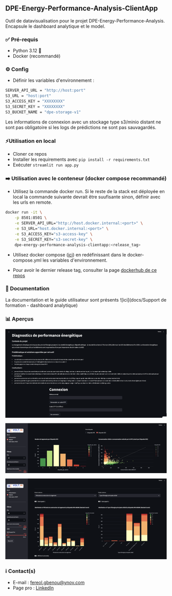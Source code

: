 ## DPE-Energy-Performance-Analysis-ClientApp

Outil de datavisualisation pour le projet DPE-Energy-Performance-Analysis. Encapsule le dashboard analytique et le model.


### ✅ Pré-requis

- Python 3.12 🐍
- Docker (recommandé)

### ⚙️ Config 

- Définir les variables d'environnement : 

```bash
SERVER_API_URL = "http://host:port"
S3_URL = "host:port" 
S3_ACCESS_KEY = "XXXXXXXX"
S3_SECRET_KEY = "XXXXXXXX"
S3_BUCKET_NAME = "dpe-storage-v1"
```

Les informations de connexion avec un stockage type s3/minio distant ne sont pas obligatoire si les logs de prédictions ne sont pas sauvagardés.

### ⚡️Utilisation en local

- Cloner ce repos
- Installer les requirements avec `pip install -r requirements.txt`
- Exécuter `streamlit run app.py`

### ➡️ Utilisation avec le conteneur (docker compose recommandé)

- Utilisez la commande docker run. Si le reste de la stack est déployée en local la commande suivante devrait être suufisante sinon, définir avec les urls en remote. 

```bash
docker run -it \
    -p 8501:8501 \
    -e SERVER_API_URL="http://host.docker.internal:<port>" \
    -e S3_URL="host.docker.internal:<port>" \
    -e S3_ACCESS_KEY="s3-access-key" \
    -e S3_SECRET_KEY="s3-secret-key" \
    dpe-energy-performance-analysis-clientapp:<release_tag>
```
- Utilisez docker compose ([ici](docker-compose.yml)) en redéfinissant dans le docker-compose.yml les variables d'environnement.

- Pour avoir le dernier release tag, consulter la page [dockerhub de ce repos](https://hub.docker.com/repository/docker/fereol023/dpe-energy-performance-analysis-clientapp/general)

### 📃 Documentation 

La documentation et le guide utilisateur sont présents ![ici](docs/Support de formation - dashboard analytique)

### 📊 Aperçus

![Page de connexion](docs/page_connexion.png)

![Page de dataviz example](docs/dataviz4.png)

![Page de dataviz example](docs/dataviz1.png)

### ℹ️ Contact(s)
- E-mail : fereol.gbenou@ynov.com
- Page pro : [LinkedIn](https://www.linkedin.com/in/fereol-gbenou/)
